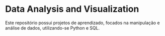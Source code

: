 # Data Analysis and Visualization
 Este repositório possui projetos de aprendizado, focados na manipulação e análise de dados, utilizando-se Python e SQL.
